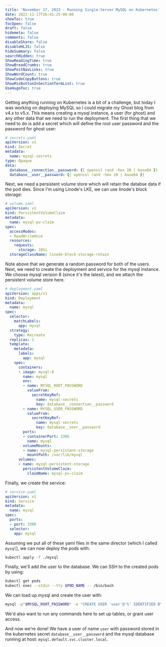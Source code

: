 ```yaml
---
title: 'November 17, 2022 - Running Single-Server MySQL on Kubernetes'
date: 2022-11-17T16:41:25-08:00
showToc: true
TocOpen: false
draft: false
hidemeta: false
comments: false
disableShare: false
disableHLJS: false
hideSummary: false
searchHidden: true
ShowReadingTime: true
ShowBreadCrumbs: true
ShowPostNavLinks: true
ShowWordCount: true
ShowCodeCopyButtons: true
ShowRssButtonInSectionTermList: true
UseHugoToc: true
---
```


Getting anything running on Kubernetes is a bit of a challenge, but today I was working on deploying MySQL so I could
migrate my Ghost blog from v4.x to v5.x. This means creating a mysql instance, a user (for ghost) and any other data
that we need to run the deployment. The first thing that we need to do is add a secret which will define the root user
password and the password for ghost user:

<!-- prettier-ignore -->
```yaml
# secrets.yaml
apiVersion: v1
kind: Secret
metadata:
  name: mysql-secrets
type: Opaque
data:
  database__connection__password: {{ openssl rand -hex 20 | base64 }}
  database__user__password: {{ openssl rand -hex 20 | base64 }}
```

Next, we need a persistent volume store which will retain the databse data if the pod dies. Since I'm using Linode's
LKE, we can use linode's block storage:

<!-- prettier-ignore -->
```yaml
# volume.yaml
apiVersion: v1
kind: PersistentVolumeClaim
metadata:
  name: mysql-pv-claim
spec:
  accessModes:
  - ReadWriteOnce
  resources:
    requests:
      storage: 10Gi
  storageClassName: linode-block-storage-retain
```

Note above that we generate a random password for both of the users. Next, we need to create the deployment and service
for the mysql instance. We choose mysql version 8 (since it's the latest), and we attach the persistent volume store
here.

<!-- prettier-ignore -->
```yaml
# deployment.yaml
apiVersion: apps/v1
kind: Deployment
metadata:
  name: mysql
spec:
  selector:
    matchLabels:
      app: mysql
  strategy:
    type: Recreate
  replicas: 1
  template:
    metadata:
      labels:
        app: mysql
    spec:
      containers:
      - image: mysql:8
        name: mysql
        env:
        - name: MYSQL_ROOT_PASSWORD
          valueFrom:
            secretKeyRef:
              name: mysql-secrets
              key: database__connection__password
        - name: MYSQL_USER_PASSWORD
          valueFrom:
            secretKeyRef:
              name: mysql-secrets
              key: database__user__password
        ports:
        - containerPort: 3306
          name: mysql
        volumeMounts:
        - name: mysql-persistent-storage
          mountPath: /var/lib/mysql
      volumes:
      - name: mysql-persistent-storage
        persistentVolumeClaim:
          claimName: mysql-pv-claim
```

Finally, we create the service:

<!-- prettier-ignore -->
```yaml
# service.yaml
apiVersion: v1
kind: Service
metadata:
  name: mysql
spec:
  ports:
  - port: 3306
  selector:
    app: mysql
```

Assuming we put all of these yaml files in the same director (which I called `mysql`), we can now deploy the pods with:

```bash
kubectl apply -f ./mysql
```

Finally, we'll add the user to the database. We can SSH to the created pods by using:

```bash
kubectl get pods
kubectl exec --stdin --tty $POD_NAME -- /bin/bash
```

We can load up mysql and create the user with:

```bash
mysql -p"$MYSQL_ROOT_PASSWORD" -e "CREATE USER 'user'@'%' IDENTIFIED BY '${MYSQL_USER_PASSWORD}';"
```

We'd also want to run any commands here to set up tables, or grant user access.

And now we're done! We have a user of name `user` with password stored in the kubernetes secret `database__user__password`
and the mysql database running at host: `mysql.default.svc.cluster.local`.
